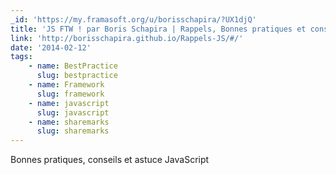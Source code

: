 ```yaml
---
_id: 'https://my.framasoft.org/u/borisschapira/?UX1djQ'
title: 'JS FTW ! par Boris Schapira | Rappels, Bonnes pratiques et conseils'
link: 'http://borisschapira.github.io/Rappels-JS/#/'
date: '2014-02-12'
tags:
    - name: BestPractice
      slug: bestpractice
    - name: Framework
      slug: framework
    - name: javascript
      slug: javascript
    - name: sharemarks
      slug: sharemarks
---
```


<div class="markdown"><p>Bonnes pratiques, conseils et astuce JavaScript
</p></div>
